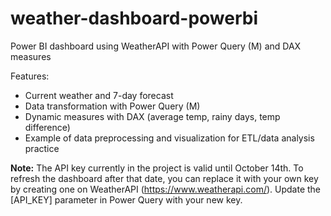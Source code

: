 # weather-dashboard-powerbi
Power BI dashboard using WeatherAPI with Power Query (M) and DAX measures

Features:
- Current weather and 7-day forecast
- Data transformation with Power Query (M)
- Dynamic measures with DAX (average temp, rainy days, temp difference)
- Example of data preprocessing and visualization for ETL/data analysis practice

**Note:** The API key currently in the project is valid until October 14th. To refresh the dashboard after that date, you can replace it with your own key by creating one on WeatherAPI (https://www.weatherapi.com/). Update the [API_KEY] parameter in Power Query with your new key.
